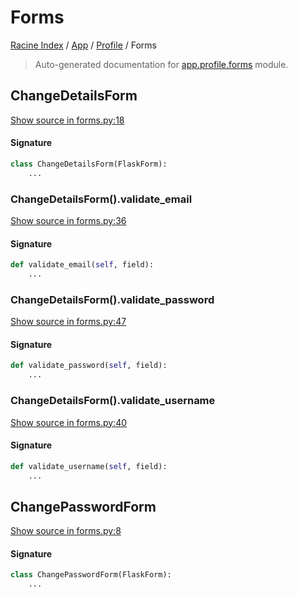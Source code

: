 # Forms

[Racine Index](../../README.md#racine-index) /
[App](../index.md#app) /
[Profile](./index.md#profile) /
Forms

> Auto-generated documentation for [app.profile.forms](https://github.com/hgrf/racine/blob/master/app/profile/forms.py) module.

## ChangeDetailsForm

[Show source in forms.py:18](https://github.com/hgrf/racine/blob/master/app/profile/forms.py#L18)

#### Signature

```python
class ChangeDetailsForm(FlaskForm):
    ...
```

### ChangeDetailsForm().validate_email

[Show source in forms.py:36](https://github.com/hgrf/racine/blob/master/app/profile/forms.py#L36)

#### Signature

```python
def validate_email(self, field):
    ...
```

### ChangeDetailsForm().validate_password

[Show source in forms.py:47](https://github.com/hgrf/racine/blob/master/app/profile/forms.py#L47)

#### Signature

```python
def validate_password(self, field):
    ...
```

### ChangeDetailsForm().validate_username

[Show source in forms.py:40](https://github.com/hgrf/racine/blob/master/app/profile/forms.py#L40)

#### Signature

```python
def validate_username(self, field):
    ...
```



## ChangePasswordForm

[Show source in forms.py:8](https://github.com/hgrf/racine/blob/master/app/profile/forms.py#L8)

#### Signature

```python
class ChangePasswordForm(FlaskForm):
    ...
```
